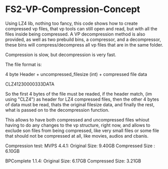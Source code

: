 # FS2-VP-Compression-Concept

Using LZ4 lib, nothing too fancy, this code shows how to create compressed vp files, that vp tools can still open and read, but with all the files inside being compressed.
A VP decompression method is also provided, as well as two prebuild bins, a compressor, and a decompressor, these bins will compress/decompress all vp files
that are in the same folder.

Compression is slow, but decompression is very fast.

The file format is:

4 byte Header + uncompressed_filesize (int) + compressed file data

CLZ41230000333DATA

So the first 4 bytes of the file must be readed, if the header match, (im using "CLZ4") as header for LZ4 compressed files, then the other 4 bytes of data must be read,
thats the original filesize data, and finally the rest, what is passed on to the decompression function.

This allows to have both compressed and uncompressed files whiout having to do any changes to the vp structure, right now, and allows to exclude son files from being compressed,
like very small files or some file that should not be compressed at all, like movies, audios and cbanis.


Compression test:
MVPS 4.4.1:
Original Size: 9.40GB
Compressed Size : 6.10GB


BPComplete 1.1.4:
Original Size: 6.17GB
Compressed Size: 3.21GB
